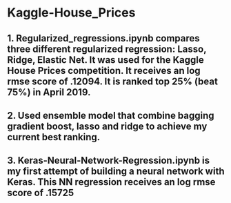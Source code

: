 # Kaggle-House_Prices
## 1. Regularized_regressions.ipynb compares three different regularized regression: Lasso, Ridge, Elastic Net. It was used for the Kaggle House Prices competition. It receives an log rmse score of .12094. It is ranked top 25% (beat 75%) in April 2019.
## 2. Used ensemble model that combine bagging gradient boost, lasso and ridge to achieve my current best ranking.
## 3. Keras-Neural-Network-Regression.ipynb is my first attempt of building a neural network with Keras. This NN regression receives an log rmse score of .15725
